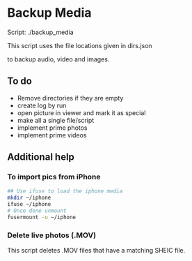 # Backup Media

Script:
./backup_media

This script uses the file locations given in
dirs.json

to backup audio, video and images.

## To do

- Remove directories if they are empty
- create log by run
- open picture in viewer and mark it as special
- make all a single file/script
- implement prime photos
- implement prime videos


## Additional help

### To import pics from iPhone

```bash
## Use ifuse to load the iphone media
mkdir ~/iphone
ifuse ~/iphone
# Once done unmount
fusermount -u ~/iphone
```

### Delete live photos (.MOV) 

This script deletes .MOV files that have a matching SHEIC file.


